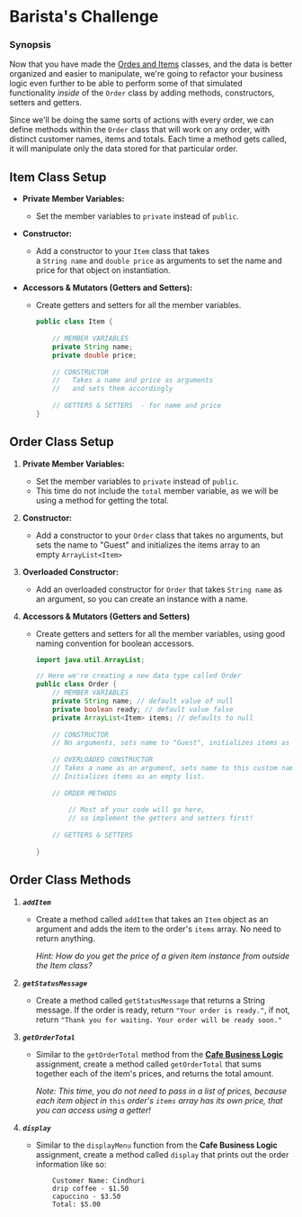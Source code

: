 # Barista's Challenge

### Synopsis
Now that you have made the [Ordes and Items](https://github.com/brittneyperez/Java_June2023/tree/main/week_2-Java_OOP/Asgmt_8-Orders_and_Items) classes, and the data is better organized and easier to manipulate, we're going to refactor your business logic even further to be able to perform some of that simulated functionality *inside* of the `Order` class by adding methods, constructors, setters and getters.

Since we'll be doing the same sorts of actions with every order, we can define methods within the `Order` class that will work on any order, with distinct customer names, items and totals. Each time a method gets called, it will manipulate only the data stored for that particular order.


## **Item Class Setup**

- **Private Member Variables:**
    - Set the member variables to `private` instead of `public`.
    
- **Constructor:**
    - Add a constructor to your `Item` class that takes a `String name` and `double price` as arguments to set the name and price for that object on instantiation.
    
- **Accessors & Mutators (Getters and Setters):**
    - Create getters and setters for all the member variables.
        
        ```java
        public class Item {
            
            // MEMBER VARIABLES
            private String name;
            private double price;
            
            // CONSTRUCTOR
            //   Takes a name and price as arguments
            //   and sets them accordingly
            
            // GETTERS & SETTERS  - for name and price
        }
        ```


## **Order Class Setup**

1. **Private Member Variables:**
    - Set the member variables to `private` instead of `public`.
    - This time do not include the `total` member variable, as we will be using a method for getting the total.
    
2. **Constructor:**
    - Add a constructor to your `Order` class that takes no arguments, but sets the name to "Guest" and initializes the items array to an empty `ArrayList<Item>`
    
3. **Overloaded Constructor:**
    - Add an overloaded constructor for `Order` that takes `String name` as an argument, so you can create an instance with a name.
    
4. **Accessors & Mutators (Getters and Setters)**
    - Create getters and setters for all the member variables, using good naming convention for boolean accessors.
        
        ```java
        import java.util.ArrayList;
        
        // Here we're creating a new data type called Order
        public class Order {
            // MEMBER VARIABLES
            private String name; // default value of null
            private boolean ready; // default value false
            private ArrayList<Item> items; // defaults to null
            
            // CONSTRUCTOR
            // No arguments, sets name to "Guest", initializes items as an empty list.
            
            // OVERLOADED CONSTRUCTOR
            // Takes a name as an argument, sets name to this custom name.
            // Initializes items as an empty list.
            
            // ORDER METHODS
                
                // Most of your code will go here,
                // so implement the getters and setters first!
            
            // GETTERS & SETTERS
            
        }
        ```

## **Order Class Methods**

1. ***`addItem`***
    - Create a method called `addItem` that takes an `Item` object as an argument and adds the item to the order's `items` array. No need to return anything.
        
        *Hint: How do you get the price of a given item instance from outside the Item class?*
        
2. ***`getStatusMessage`***
    - Create a method called `getStatusMessage` that returns a String message. If the order is ready, return `"Your order is ready."`, if not, return `"Thank you for waiting. Your order will be ready soon."`
    
3. ***`getOrderTotal`***
    - Similar to the `getOrderTotal` method from the **[Cafe Business Logic](https://github.com/brittneyperez/Java_June2023/tree/main/week_1-Java_Fundamentals/Asgmt_4-Cafe_Business_Logic)** assignment, create a method called `getOrderTotal` that sums together each of the item's prices, and returns the total amount.
        
        *Note: This time, you do not need to pass in a list of prices, because each item object in* `this` *order's `items` array has its own price, that you can access using a getter!*
        
4. ***`display`***
    - Similar to the `displayMenu` function from the **Cafe Business Logic** assignment, create a method called `display` that prints out the order information like so:
        
        ```
            Customer Name: Cindhuri
            drip coffee - $1.50
            capuccino - $3.50
            Total: $5.00
        ```

